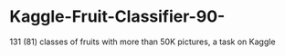 # Kaggle-Fruit-Classifier-90-
131 (81) classes of fruits with more than 50K pictures, a task on Kaggle
